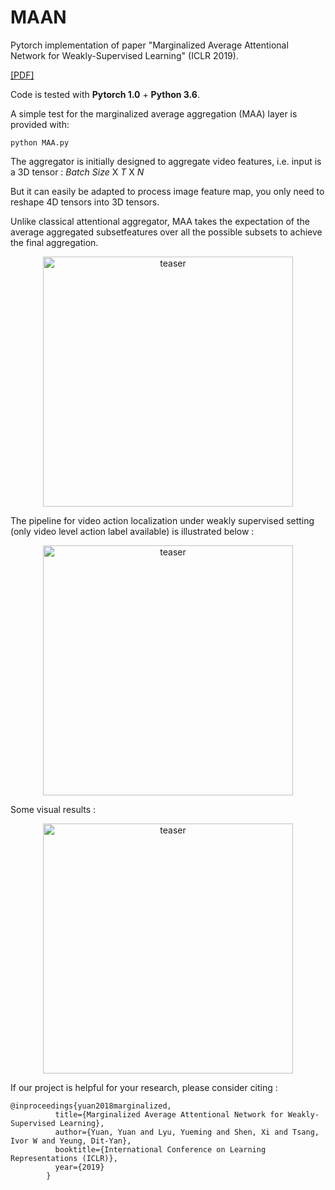 # MAAN
Pytorch implementation of paper "Marginalized Average Attentional Network for Weakly-Supervised Learning" (ICLR 2019).

[[PDF]](https://openreview.net/pdf?id=HkljioCcFQ)

Code is tested with **Pytorch 1.0** + **Python 3.6**. 

A simple test for the marginalized average aggregation (MAA) layer is provided with: 
```
python MAA.py
```

The aggregator is initially designed to aggregate video features, i.e. input is a 3D tensor : *Batch Size* X *T* X *N*

But it can easily be adapted to process image feature map, you only need to reshape 4D tensors into 3D tensors.

Unlike classical attentional aggregator, MAA takes the expectation of the average aggregated subsetfeatures over all the possible subsets to achieve the final aggregation. 

<p align="center">
<img src="https://github.com/yyuanad/MAAN/blob/master/img/model.jpg" width="400px" alt="teaser">
</p>

The pipeline for video action localization under weakly supervised setting (only video level action label available) is illustrated below : 
<p align="center">
<img src="https://github.com/yyuanad/MAAN/blob/master/img/pipeline.jpg" width="400px" alt="teaser">
</p>

Some visual results : 
<p align="center">
<img src="https://github.com/yyuanad/MAAN/blob/master/img/visualRes.jpg" width="400px" alt="teaser">
</p>

If our project is helpful for your research, please consider citing : 
``` 
@inproceedings{yuan2018marginalized,
          title={Marginalized Average Attentional Network for Weakly-Supervised Learning},
          author={Yuan, Yuan and Lyu, Yueming and Shen, Xi and Tsang, Ivor W and Yeung, Dit-Yan},
          booktitle={International Conference on Learning Representations (ICLR)},
          year={2019}
        }
```

